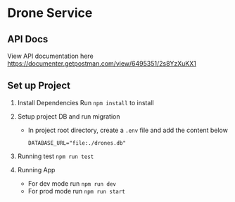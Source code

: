 # Drone Service

## API Docs

 View API documentation here <a href="https://documenter.getpostman.com/view/6495351/2s8YzXuKX1">https://documenter.getpostman.com/view/6495351/2s8YzXuKX1</a>

## Set up Project

1. Install Dependencies
    Run ```npm install``` to install

2. Setup project DB and run migration

    - In project root directory, create a ```.env``` file and add the content below

        ```env
        DATABASE_URL="file:./drones.db"
        ```

3. Running test ```npm run test```
4. Running App

    - For dev mode run ```npm run dev```
    - For prod mode run ```npm run start```
